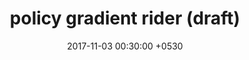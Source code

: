 ---
layout: post
title:  "policy gradient rider (draft)"
date:   2017-11-03 00:30:00 +0530
categories: phaser
excerpt: "using reinforcement learning to ride."

loadScripts: false
scripts: []
---